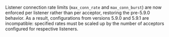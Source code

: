 Listener connection rate limits (`max_conn_rate` and `max_conn_burst`) are now enforced per listener rather than per acceptor, restoring the pre-5.9.0 behavior. As a result, configurations from versions 5.9.0 and 5.9.1 are incompatible: specified rates must be scaled up by the number of acceptors configured for respective listeners.
